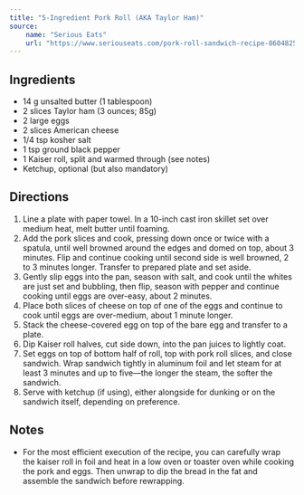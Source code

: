 ```yaml
---
title: "5-Ingredient Pork Roll (AKA Taylor Ham)"
source:
    name: "Serious Eats"
    url: "https://www.seriouseats.com/pork-roll-sandwich-recipe-8604825"
---
```


## Ingredients

-   14 g unsalted butter (1 tablespoon)
-   2 slices Taylor ham (3 ounces; 85g)
-   2 large eggs
-   2 slices American cheese
-   1/4 tsp kosher salt
-   1 tsp ground black pepper
-   1 Kaiser roll, split and warmed through (see notes)
-   Ketchup, optional (but also mandatory)

## Directions

1. Line a plate with paper towel. In a 10-inch cast iron skillet set over medium heat, melt butter until foaming.
1. Add the pork slices and cook, pressing down once or twice with a spatula, until well browned around the edges and domed on top, about 3 minutes. Flip and continue cooking until second side is well browned, 2 to 3 minutes longer. Transfer to prepared plate and set aside.
1. Gently slip eggs into the pan, season with salt, and cook until the whites are just set and bubbling, then flip, season with pepper and continue cooking until eggs are over-easy, about 2 minutes.
1. Place both slices of cheese on top of one of the eggs and continue to cook until eggs are over-medium, about 1 minute longer.
1. Stack the cheese-covered egg on top of the bare egg and transfer to a plate.
1. Dip Kaiser roll halves, cut side down, into the pan juices to lightly coat.
1. Set eggs on top of bottom half of roll, top with pork roll slices, and close sandwich. Wrap sandwich tightly in aluminum foil and let steam for at least 3 minutes and up to five—the longer the steam, the softer the sandwich.
1. Serve with ketchup (if using), either alongside for dunking or on the sandwich itself, depending on preference.

## Notes

-   For the most efficient execution of the recipe, you can carefully wrap the kaiser roll in foil and heat in a low oven or toaster oven while cooking the pork and eggs. Then unwrap to dip the bread in the fat and assemble the sandwich before rewrapping.
